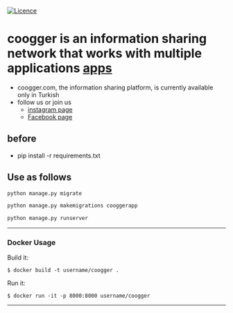 [![Licence](https://img.shields.io/github/license/mashape/apistatus.svg)](https://github.com/hakancelik96/coogger/blob/master/LICENSE.txt)

coogger is an information sharing network that works with multiple applications
[apps](coogger.com/apps)
====================

+ coogger.com, the information sharing platform, is currently available only in Turkish
+ follow us or join us
  - [instagram page](https://www.instagram.com/coogger.v1/)
  - [Facebook page](https://www.facebook.com/coogger)

before
-
- pip install -r requirements.txt

Use as follows
-------

```python
python manage.py migrate

python manage.py makemigrations cooggerapp

python manage.py runserver

```

---
### Docker Usage
Build it:
```
$ docker build -t username/coogger .
```

Run it:
```
$ docker run -it -p 8000:8000 username/coogger
```
---
